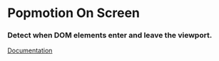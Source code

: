 # Popmotion On Screen

### Detect when DOM elements enter and leave the viewport.

[Documentation](https://popmotion.io/plugins/general/on-screen/)